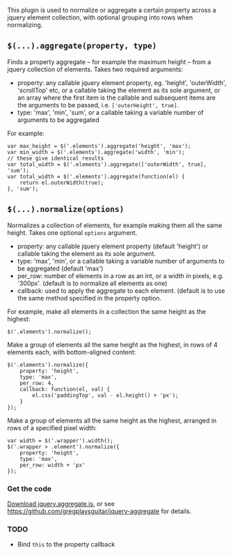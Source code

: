 This plugin is used to normalize or aggregate a certain property across a jquery 
element collection, with optional grouping into rows when normalizing. 

## `$(...).aggregate(property, type)`

Finds a property aggregate – for example the maximum height – from a 
jquery collection of elements. Takes two required arguments:

* property: any callable jquery element property, eg. 'height',
  'outerWidth', 'scrollTop' etc, or a callable taking the element
  as its sole argument, or an array where the first item is the callable
  and subsequent items are the arguments to be passed, i.e. 
  `['outerHeight', true]`. 
* type: 'max', 'min', 'sum', or a callable taking a variable number of 
  arguments to be aggregated

For example:

    var max_height = $('.elements').aggregate('height', 'max');
    var min_width = $('.elements').aggregate('width', 'min');
    // these give identical results
    var total_width = $('.elements').aggregate(['outerWidth', true], 'sum');
    var total_width = $('.elements').aggregate(function(el) {
        return el.outerWidth(true);
    }, 'sum');

## `$(...).normalize(options)`

Normalizes a collection of elements, for example making them all the same height. 
Takes one optional `options` argument.

* property: any callable jquery element property (default 'height') or 
  callable taking the element as its sole argument. 
* type: 'max', 'min', or a callable taking a variable number of 
  arguments to be aggregated (default 'max')
* per_row: number of elements in a row as an int, or a width in pixels,
  e.g. '300px'. (default is to normalize all elements as one)
* callback: used to apply the aggregate to each element. (default 
  is to use the same method specified in the property option. 

For example, make all elements in a collection the same height as the highest:

    $('.elements').normalize();

Make a group of elements all the same height as the highest, in rows of 4 
elements each, with bottom-aligned content:

    $('.elements').normalize({
        property: 'height',
        type: 'max',
        per_row: 4,
        callback: function(el, val) {
            el.css('paddingTop', val - el.height() + 'px');
        }
    });

Make a group of elements all the same height as the highest, arranged in rows
of a specified pixel width:

    var width = $('.wrapper').width();
    $('.wrapper > .element').normalize({
        property: 'height',
        type: 'max',
        per_row: width + 'px'
    });


### Get the code

[Download jquery.aggregate.js](https://github.com/gregplaysguitar/jquery-aggregate/archive/master.zip), or see <https://github.com/gregplaysguitar/jquery-aggregate> for details.


### TODO

- Bind `this` to the property callback



